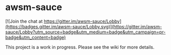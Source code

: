 # awsm-sauce

[![Join the chat at https://gitter.im/awsm-sauce/Lobby](https://badges.gitter.im/awsm-sauce/Lobby.svg)](https://gitter.im/awsm-sauce/Lobby?utm_source=badge&utm_medium=badge&utm_campaign=pr-badge&utm_content=badge)

This project is a work in progress. Please see the wiki for more details.
